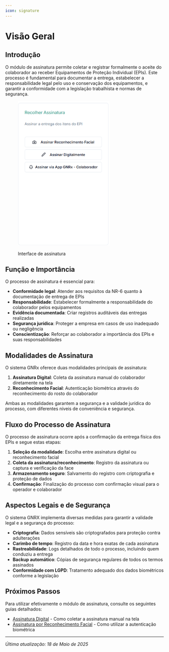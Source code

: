 ```yaml
---
icon: signature
---
```


# Visão Geral

## Introdução

O módulo de assinatura permite coletar e registrar formalmente o aceite do colaborador ao receber Equipamentos de Proteção Individual (EPIs). Este processo é fundamental para documentar a entrega, estabelecer a responsabilidade legal pelo uso e conservação dos equipamentos, e garantir a conformidade com a legislação trabalhista e normas de segurança.

<figure><img src="../../.gitbook/assets/image (52).png" alt="" width="292"><figcaption><p>Interface de assinatura</p></figcaption></figure>

## Função e Importância

O processo de assinatura é essencial para:

* **Conformidade legal**: Atender aos requisitos da NR-6 quanto à documentação de entrega de EPIs
* **Responsabilidade**: Estabelecer formalmente a responsabilidade do colaborador pelos equipamentos
* **Evidência documentada**: Criar registros auditáveis das entregas realizadas
* **Segurança jurídica**: Proteger a empresa em casos de uso inadequado ou negligência
* **Conscientização**: Reforçar ao colaborador a importância dos EPIs e suas responsabilidades

## Modalidades de Assinatura

O sistema GNRx oferece duas modalidades principais de assinatura:

1. **Assinatura Digital**: Coleta da assinatura manual do colaborador diretamente na tela
2. **Reconhecimento Facial**: Autenticação biométrica através do reconhecimento do rosto do colaborador

Ambas as modalidades garantem a segurança e a validade jurídica do processo, com diferentes níveis de conveniência e segurança.

## Fluxo do Processo de Assinatura

O processo de assinatura ocorre após a confirmação da entrega física dos EPIs e segue estas etapas:

1. **Seleção da modalidade**: Escolha entre assinatura digital ou reconhecimento facial
2. **Coleta da assinatura/reconhecimento**: Registro da assinatura ou captura e verificação da face
3. **Armazenamento seguro**: Salvamento do registro com criptografia e proteção de dados
4. **Confirmação**: Finalização do processo com confirmação visual para o operador e colaborador

## Aspectos Legais e de Segurança

O sistema GNRX implementa diversas medidas para garantir a validade legal e a segurança do processo:

* **Criptografia**: Dados sensíveis são criptografados para proteção contra adulterações
* **Carimbo de tempo**: Registro da data e hora exatas de cada assinatura
* **Rastreabilidade**: Logs detalhados de todo o processo, incluindo quem conduziu a entrega
* **Backup automático**: Cópias de segurança regulares de todos os termos assinados
* **Conformidade com LGPD**: Tratamento adequado dos dados biométricos conforme a legislação

## Próximos Passos

Para utilizar efetivamente o módulo de assinatura, consulte os seguintes guias detalhados:

* [Assinatura Digital](assinatura-digital.md) - Como coletar a assinatura manual na tela
* [Assinatura por Reconhecimento Facial](assinatura-reconhecimento-facial.md) - Como utilizar a autenticação biométrica

***

_Última atualização: 18 de Maio de 2025_
